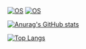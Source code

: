 
<!--[![OS](https://img.shields.io/badge/OS-macOS-informational?style=flat-square&logo=apple&logoColor=white)](https://en.wikipedia.org/wiki/MacOS)-->
[![OS](https://img.shields.io/badge/OS-Windows-informational?style=flat-square&logo=Windows&logoColor=white)](https://en.wikipedia.org/wiki/Windows)
[![OS](https://img.shields.io/badge/OS-Linux-informational?style=flat-square&logo=Linux&logoColor=white)](https://en.wikipedia.org/wiki/Linux)

[![Anurag's GitHub stats](https://github-readme-stats.vercel.app/api?username=HWHKL&show_icons=true&bg_color=#00BFFF,#FF90A3)](https://github.com/anuraghazra/github-readme-stats)

<!--[![Top Langs](https://github-readme-stats.vercel.app/api/top-langs/?username=HWHKL)](https://github.com/anuraghazra/github-readme-stats)-->
[![Top Langs](https://github-readme-stats.vercel.app/api/top-langs/?username=HWHKL&layout=compact?hide=css)](https://github.com/anuraghazra/github-readme-stats)
